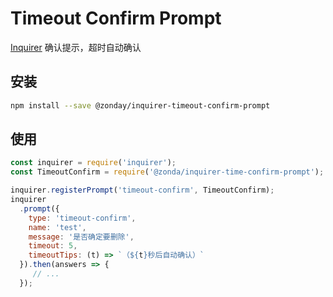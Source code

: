 # Timeout Confirm Prompt

[Inquirer](https://github.com/SBoudrias/Inquirer.js) 确认提示，超时自动确认

## 安装

``` bash
npm install --save @zonday/inquirer-timeout-confirm-prompt
```

## 使用

``` javascript
const inquirer = require('inquirer');
const TimeoutConfirm = require('@zonda/inquirer-time-confirm-prompt');

inquirer.registerPrompt('timeout-confirm', TimeoutConfirm);
inquirer
  .prompt({
    type: 'timeout-confirm',
    name: 'test',
    message: '是否确定要删除',
    timeout: 5,
    timeoutTips: (t) => `（${t}秒后自动确认）`
  }).then(answers => {
     // ...
  });
```